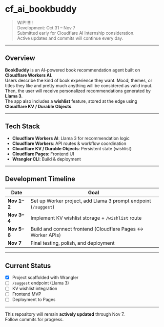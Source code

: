 # cf_ai_bookbuddy
> WIP!!!!!!  
> Development: Oct 31 – Nov 7  
> Submitted early for Cloudflare AI Internship consideration.  
> Active updates and commits will continue every day.

---

## Overview
**BookBuddy** is an AI-powered book recommendation agent built on **Cloudflare Workers AI**.  
Users describe the kind of book experience they want. Mood, themes, or titles they like and pretty much anything will be considered as valid input. Then, the user will receive personalized recommendations generated by **Llama 3**.  
The app also includes a **wishlist** feature, stored at the edge using **Cloudflare KV / Durable Objects**.

---

## Tech Stack
- **Cloudflare Workers AI**: Llama 3 for recommendation logic  
- **Cloudflare Workers**: API routes & workflow coordination  
- **Cloudflare KV / Durable Objects**: Persistent state (wishlist)  
- **Cloudflare Pages**: Frontend UI  
- **Wrangler CLI**: Build & deployment  

---

## Development Timeline
| Date | Goal |
|------|------|
| **Nov 1–2** | Set up Worker project, add Llama 3 prompt endpoint (`/suggest`) |
| **Nov 3–4** | Implement KV wishlist storage + `/wishlist` route |
| **Nov 5–6** | Build and connect frontend (Cloudflare Pages ↔ Worker APIs) |
| **Nov 7** | Final testing, polish, and deployment |

---

## Current Status
- [x] Project scaffolded with Wrangler  
- [ ] `/suggest` endpoint (Llama 3)  
- [ ] KV wishlist integration  
- [ ] Frontend MVP  
- [ ] Deployment to Pages

---

This repository will remain **actively updated** through Nov 7.  
Follow commits for progress.
